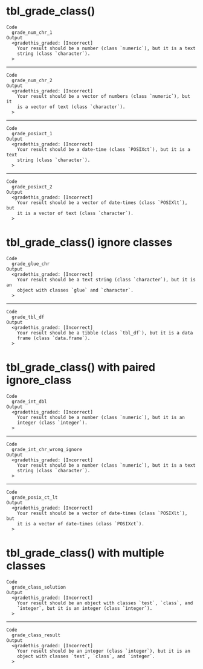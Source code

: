 # tbl_grade_class()

    Code
      grade_num_chr_1
    Output
      <gradethis_graded: [Incorrect]
        Your result should be a number (class `numeric`), but it is a text
        string (class `character`).
      >

---

    Code
      grade_num_chr_2
    Output
      <gradethis_graded: [Incorrect]
        Your result should be a vector of numbers (class `numeric`), but it
        is a vector of text (class `character`).
      >

---

    Code
      grade_posixct_1
    Output
      <gradethis_graded: [Incorrect]
        Your result should be a date-time (class `POSIXct`), but it is a text
        string (class `character`).
      >

---

    Code
      grade_posixct_2
    Output
      <gradethis_graded: [Incorrect]
        Your result should be a vector of date-times (class `POSIXlt`), but
        it is a vector of text (class `character`).
      >

# tbl_grade_class() ignore classes

    Code
      grade_glue_chr
    Output
      <gradethis_graded: [Incorrect]
        Your result should be a text string (class `character`), but it is an
        object with classes `glue` and `character`.
      >

---

    Code
      grade_tbl_df
    Output
      <gradethis_graded: [Incorrect]
        Your result should be a tibble (class `tbl_df`), but it is a data
        frame (class `data.frame`).
      >

# tbl_grade_class() with paired ignore_class

    Code
      grade_int_dbl
    Output
      <gradethis_graded: [Incorrect]
        Your result should be a number (class `numeric`), but it is an
        integer (class `integer`).
      >

---

    Code
      grade_int_chr_wrong_ignore
    Output
      <gradethis_graded: [Incorrect]
        Your result should be a number (class `numeric`), but it is a text
        string (class `character`).
      >

---

    Code
      grade_posix_ct_lt
    Output
      <gradethis_graded: [Incorrect]
        Your result should be a vector of date-times (class `POSIXlt`), but
        it is a vector of date-times (class `POSIXct`).
      >

# tbl_grade_class() with multiple classes

    Code
      grade_class_solution
    Output
      <gradethis_graded: [Incorrect]
        Your result should be an object with classes `test`, `class`, and
        `integer`, but it is an integer (class `integer`).
      >

---

    Code
      grade_class_result
    Output
      <gradethis_graded: [Incorrect]
        Your result should be an integer (class `integer`), but it is an
        object with classes `test`, `class`, and `integer`.
      >

